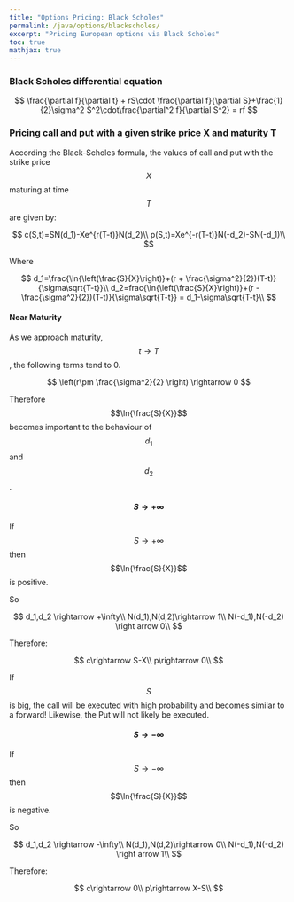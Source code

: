 ```yaml
---
title: "Options Pricing: Black Scholes"
permalink: /java/options/blackscholes/
excerpt: "Pricing European options via Black Scholes"
toc: true
mathjax: true
---
```



### Black Scholes differential equation

$$
\frac{\partial f}{\partial t} + rS\cdot \frac{\partial f}{\partial S}+\frac{1}{2}\sigma^2 S^2\cdot\frac{\partial^2 f}{\partial S^2} = rf
$$

### Pricing call and put with a given strike price X and maturity T

According the Black-Scholes formula, the values of call and put with the strike price $$X$$ maturing at time $$T$$ are given by:

$$
c(S,t)=SN(d_1)-Xe^{r(T-t)}N(d_2)\\
p(S,t)=Xe^{-r(T-t)}N(-d_2)-SN(-d_1)\\
$$

Where

$$
d_1=\frac{\ln{\left(\frac{S}{X}\right)}+(r + \frac{\sigma^2}{2})(T-t)}{\sigma\sqrt{T-t}}\\
d_2=frac{\ln{\left(\frac{S}{X}\right)}+(r - \frac{\sigma^2}{2})(T-t)}{\sigma\sqrt{T-t}} = d_1-\sigma\sqrt{T-t}\\
$$

#### Near Maturity

As we approach maturity, $$t \rightarrow T$$, the following terms tend to 0.

$$
\left(r\pm \frac{\sigma^2}{2} \right) \rightarrow 0
$$

Therefore $$\ln{\frac{S}{X}}$$ becomes important to the behaviour of $$d_1$$ and $$d_2$$.


#### $$S \rightarrow +\infty$$

If $$S \rightarrow +\infty$$ then $$\ln{\frac{S}{X}}$$ is positive.

So

$$
d_1,d_2 \rightarrow +\infty\\
N(d_1),N(d,2)\rightarrow 1\\
N(-d_1),N(-d_2) \right arrow 0\\
$$

Therefore:

$$
c\rightarrow S-X\\
p\rightarrow 0\\
$$ 

If $$S$$ is big, the call will be executed with high probability and becomes similar to a forward!
Likewise, the Put will not likely be executed.


#### $$S \rightarrow -\infty$$

If $$S \rightarrow -\infty$$ then $$\ln{\frac{S}{X}}$$ is negative.

So

$$
d_1,d_2 \rightarrow -\infty\\
N(d_1),N(d,2)\rightarrow 0\\
N(-d_1),N(-d_2) \right arrow 1\\
$$

Therefore:

$$
c\rightarrow 0\\
p\rightarrow X-S\\
$$ 
